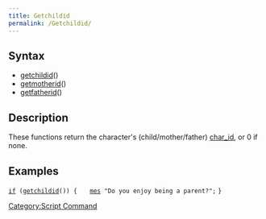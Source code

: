 ```yaml
---
title: Getchildid
permalink: /Getchildid/
---
```


Syntax
------

-   [getchildid](/getchildid "wikilink")()
-   [getmotherid](/getmotherid "wikilink")()
-   [getfatherid](/getfatherid "wikilink")()

Description
-----------

These functions return the character's (child/mother/father) [char_id](/CID "wikilink"), or 0 if none.

Examples
--------

[`if`](/if "wikilink")` (`[`getchildid`](/getchildid "wikilink")`()) {`
`   `[`mes`](/mes "wikilink")` "Do you enjoy being a parent?";`
`}`

[Category:Script Command](/Category:Script_Command "wikilink")